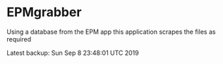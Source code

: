 # EPMgrabber
Using a database from the EPM app this application scrapes the files as required


Latest backup: Sun Sep 8 23:48:01 UTC 2019
